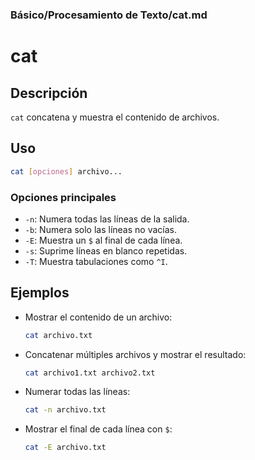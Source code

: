 ### **Básico/Procesamiento de Texto/cat.md**

# cat

## Descripción

`cat` concatena y muestra el contenido de archivos.

## Uso

```bash
cat [opciones] archivo...
```

### Opciones principales

- `-n`: Numera todas las líneas de la salida.
- `-b`: Numera solo las líneas no vacías.
- `-E`: Muestra un `$` al final de cada línea.
- `-s`: Suprime líneas en blanco repetidas.
- `-T`: Muestra tabulaciones como `^I`.

## Ejemplos

- Mostrar el contenido de un archivo:

  ```bash
  cat archivo.txt
  ```

- Concatenar múltiples archivos y mostrar el resultado:

  ```bash
  cat archivo1.txt archivo2.txt
  ```

- Numerar todas las líneas:

  ```bash
  cat -n archivo.txt
  ```

- Mostrar el final de cada línea con `$`:

  ```bash
  cat -E archivo.txt
  ```

